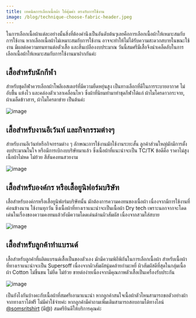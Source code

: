```yaml
---
title: เทคนิคการเลือกเนื้อผ้า ให้คุ้มค่า ตรงกับการใช้งาน
image: /blog/technique-choose-fabric-header.jpeg
---
```


ในการเลือกเนื้อผ้าแต่ละอย่างนั้นสิ่งที่ต้องคำนึงเป็นอันดับต้นๆเลยคือการเลือกเนื้อผ้าให้เหมาะสมกับการใช้งาน หากเลือกเนื้อผ้าไม่เหมาะสมกับการใช้งาน อาจจะทำให้ไม่ได้รับความสะดวกสบายในขณะใช้งาน มีผลต่อความทนทานต่อตัวเสื้อ และสิ้นเปลืองงบประมาณ วันนี้สมศรีมีเสื้อจึงนำเคล็ดลับในการเลือกเนื้อผ้าให้เหมาะสมกับการใช้งานมาฝากกันค่ะ

## เสื้อสำหรับนักกีฬา

สำหรับชุดกีฬาควรเลือกผ้าโพลีเอสเตอร์ที่มีความยืดหยุ่นสูง เป็นทางเลือกที่ดีในการระบายอากาศ ไม่อับชื้น แห้งไว และคล่องตัวเวลาเคลื่อนไหว ซึ่งผ้าที่นิยมทำมาทำชุดกีฬาได้แก่ ผ้าไมโครดาวกระจาย, ผ้าเมล็ดข้าวสาร, ผ้าไมโครตาข่าย เป็นต้นค่ะ

![image](/blog/technique-choose-fabric-1.jpeg)

## เสื้อสำหรับงานอีเว้นท์ และกิจกรรมต่างๆ

สำหรับงานอีเว้นท์หรือกิจกรรมต่าง ๆ ลักษณะการใช้งานมักใช้งานระยะสั้น ลูกค้าส่วนใหญ่มักมีการตั้งงบประมาณในใจ หรือมีการเบิกงบบริษัทมาแล้ว ซึ่งเนื้อผ้าที่แนะนำจะเป็น TC/TK ข้อดีคือ ราคาไม่สูง เนื้อผ้าไม่หด ไม่ย้วย สีสันคงทนสวยงาม

![image](/blog/technique-choose-fabric-2.jpeg)

## เสื้อสำหรับองค์กร หรือเสื้อยูนิฟอร์มบริษัท

เสื้อสำหรับองค์กรหรือเสื้อยูนิฟอร์มบริษัทนั้น มักต้องการความคงทนของเนื้อผ้า เนื่องจากมีการใช้งานที่ค่อนข้างนาน ใช้งานทุกวัน ซึ่งเนื้อผ้าที่ทางเราแนะนำจะเป็นเนื้อผ้า Dry tech เพราะนอกจากจะโดดเด่นในเรื่องของความคงทนแล้วยังมีความโดดเด่นด้านผิวสัมผัส เนื่องจากสวมใส่สบาย

![image](/blog/technique-choose-fabric-3.jpeg)

## เสื้อสำหรับลูกค้าทำแบรนด์

เสื้อสำหรับลูกค้าที่ผลิตแบรนด์เสื้อเป็นของตัวเอง มักมีความพิถีพิถันในการเลือกเนื้อผ้า สำหรับเนื้อผ้าที่ทางเราแนะนำจะเป็น Supersoff เนื่องจากผิวสัมผัสนุ่มคล้ายกำมะหยี่ ผิวสัมผัสดีที่สุดในกลุ่มเนื้อผ้า Cotton ไม่ขึ้นขน ไม่ยืด ไม่ย้วย ขายต่อง่ายเนื่องจากมีคุณภาพตัวเสื้อเป็นเครื่องรับประกัน

![image](/blog/technique-choose-fabric-4.jpeg)

เป็นยังไงกันบ้างคะกับเนื้อผ้าที่สมศรีเอามาแนะนำ หากลูกค้าสนใจเนื้อผ้าตัวไหนสามารถขอตัวอย่างผ้าจากทางเราได้ฟรี ไม่มีค่าใช้จ่ายค่ะ หากลูกค้ามีคำถามเพิ่มเติมสามารถสอบถามได้ทางไลน์ [@somsritshirt](https://page.line.me/diz8986o?openQrModal=true) (มี@) สมศรียินดีให้บริการคุณค่ะ
